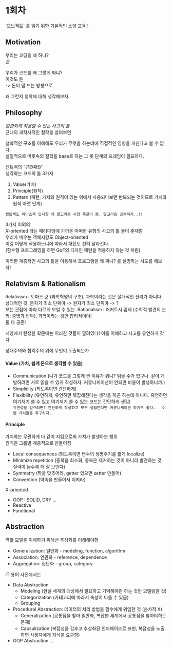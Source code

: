 # 1회차
'오브젝트' 를 읽기 위한 기본적인 소양 교육 !  
 
## Motivation  
우리는 코딩을 왜 하나?  
_돈_

우리가 코드를 왜 그렇게 짜냐?  
이것도 돈   
-> 돈이 덜 드는 방향으로

왜 그런지 철학에 대해 생각해보자.
 
## Philosophy
_일관되게 적용할 수 있는 사고의 틀_  
근대의 과학사적인 철학을 살펴보면

철학적인 구조를 이해해도 우리가 무엇을 하는데에 직접적인 영향을 끼친다고 볼 수 없다.  
실질적으로 머릿속의 철학을 base로 하는 그 윗 단계의 프레임이 필요하다.  

켄트벡의 _'구현패턴'_  
생각하는 코드의 틀 3가지
1. Value(가치)  
2. Principle(원칙)  
3. Pattern (패턴, 가치와 원칙이 있는 위에서 사용되다보면 반복되는 것이므로 가치와 원칙 아랫 단계)

`켄트벡도 페이스북 입사할 때 알고리즘 시험 똑같이 봄. 알고리즘 공부하자..!!`

3가지 이외의  
_X_-oriented 라는 패러다임에 가까운 어떠한 유형의 사고의 틀 들이 존재함  
우리가 배우는 객체지향도 Object-oriented  
이걸 어떻게 적용하느냐에 따라서 패턴도 전혀 달라진다.    
(함수형 프로그래밍을 하면 GoF의 디자인 패턴을 적용하지 않는 것 처럼) 

이러한 계층적인 사고의 틀을 이용해서 프로그램을 왜 짜니? 를 설명하는 시도를 해보자!

## Relativism & Rationalism 
Relativism : 토마스 쿤 (과학혁명의 구조), 과학이라는 것은 절대적인 진리가 아니다. 상대적인 것. 분자가 최소 단위야 -> 원자가 최소 단위야 -> ?  
보는 관점에 따라 다르게 보일 수 있는.
Rationalism : 러커토시 임레 (수학적 발견의 논리: 증명과 반박), 과학이라는 것인 합리적이야!  
둘 다 공존!

서양에서 탄생한 학문에는 이러한 것들이 깔려있다!
이를 이해하고 사고를 유연하게 갖자

상대주의와 합리주의 위에 무엇이 도출되는가  
#### Value (가치, 쉽게 돈으로 생각할 수 있음)  
* Communication (니가 코드를 그렇게 짠 이유가 뭐니? 읽을 수가 없구나. 같이 개발하려면 서로 읽을 수 있게 작성하자. 커뮤니케이션이 안되면 비용이 발생하니까.)  
* Simplicity (되도록이면 간단하게)  
* Flexibility (유연하게, 유연하면 복잡해진다는 생각을 하곤 하는데 아니다. 유연하면 여기저기 쓸 수 있고 여기저기 쓸 수 있는 코드는 간단하게 생김)  
`유연성을 얻으려면? 간단하게 작성하고 모두 성립한다면 커뮤니케이션 하기도 좋다.  
이런 가치들을 추구하자.`  

#### Principle  
가치와는 무관하게 다 같이 지킴으로써 가치가 발생하는 행위  
원칙은 그룹별 계층적으로 만들어짐

* Local consequences (되도록이면 변수의 생명주기를 짧게 localize)
* Minimize repetition (중복을 최소화, 중복은 제거하는 것이 아니라 발견하는 것, 실력이 늘수록 더 잘 보인다)
* Symmetry (짝을 맞추어라, getter 있으면 setter 만들어)
* Convention (약속을 만들어서 지켜라)

X-oriented
* OOP : SOLID, DRY ...
* Reactive
* Functional

## Abstraction
역할 모델을 이해하기 위해선 추상화를 이해해야함

* Generalization: 일반화 - modeling, function, algorithm
* Association: 연관화 - reference, dependence
* Aggregation: 집단화 - group, category

IT 용어 사전에서는
* Data Abstraction
    - Modeling (현실 세계의 대상에서 필요하고 기억해야만 하는 것만 모델링한 것)
    - Categorization (카테고리에 따라서 속성이 다를 수 있음)
    - Grouping
* Procedural Abstraction: 데이터의 처리 방법을 함수에게 위임한 것 (순차적 X)
    - Generalization (공통점을 찾아 일반화, 복잡한 세계에서 공통점을 찾아야하는 문제)
    - Capsulization (복잡성을 감추고 추상화된 인터페이스로 표현, 복잡성을 노출하면 사용자에게 지식을 요구함)
* OOP Abstraction
...